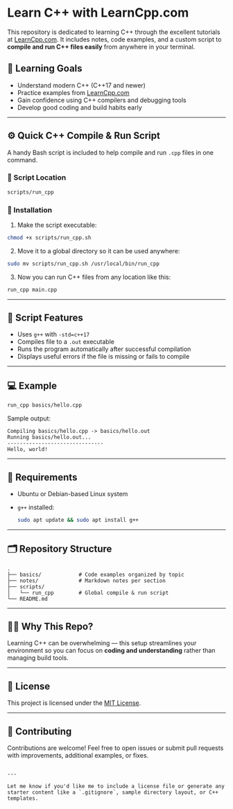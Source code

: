 # Learn C++ with LearnCpp.com

This repository is dedicated to learning C++ through the excellent tutorials at [LearnCpp.com](https://www.learncpp.com/). It includes notes, code examples, and a custom script to **compile and run C++ files easily** from anywhere in your terminal.

## 🧠 Learning Goals

- Understand modern C++ (C++17 and newer)
- Practice examples from [LearnCpp.com](https://www.learncpp.com/)
- Gain confidence using C++ compilers and debugging tools
- Develop good coding and build habits early

---

## ⚙️ Quick C++ Compile & Run Script

A handy Bash script is included to help compile and run `.cpp` files in one command.

### 📁 Script Location

```bash
scripts/run_cpp
````

### 🔧 Installation

1. Make the script executable:

```bash
chmod +x scripts/run_cpp.sh
```

2. Move it to a global directory so it can be used anywhere:

```bash
sudo mv scripts/run_cpp.sh /usr/local/bin/run_cpp
```

3. Now you can run C++ files from any location like this:

```bash
run_cpp main.cpp
```

---

## 📌 Script Features

- Uses `g++` with `-std=c++17`
- Compiles file to a `.out` executable
- Runs the program automatically after successful compilation
- Displays useful errors if the file is missing or fails to compile

---

## 💻 Example

```bash
run_cpp basics/hello.cpp
```

Sample output:

```
Compiling basics/hello.cpp -> basics/hello.out
Running basics/hello.out...
-------------------------------
Hello, world!
```

---

## 🧩 Requirements

- Ubuntu or Debian-based Linux system
- `g++` installed:

  ```bash
  sudo apt update && sudo apt install g++
  ```

---

## 🗂 Repository Structure

```
.
├── basics/            # Code examples organized by topic
├── notes/             # Markdown notes per section
├── scripts/           
│   └── run_cpp        # Global compile & run script
└── README.md
```

---

## 🙋‍♂️ Why This Repo?

Learning C++ can be overwhelming — this setup streamlines your environment so you can focus on **coding and understanding** rather than managing build tools.

---

## 📄 License

This project is licensed under the [MIT License](LICENSE).

---

## 🤝 Contributing

Contributions are welcome! Feel free to open issues or submit pull requests with improvements, additional examples, or fixes.

```

---

Let me know if you'd like me to include a license file or generate any starter content like a `.gitignore`, sample directory layout, or C++ templates.
```
